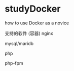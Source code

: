 # studyDocker
how to use Docker  as a novice


支持的软件 (容器)
  nginx
  
  mysql/maridb
  
  php

  php-fpm
